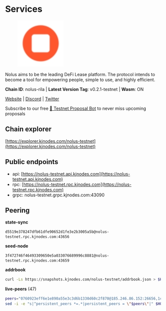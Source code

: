 # Services

<figure><img src="https://raw.githubusercontent.com/kj89/cosmos-images/main/logos/nolus.png" width="150" alt=""><figcaption></figcaption></figure>

Nolus aims to be the leading DeFi Lease platform. The protocol  intends to become a tool for empowering people, simple to use, and highly efficient.

**Chain ID**: nolus-rila | **Latest Version Tag**: v0.2.1-testnet | **Wasm**: ON

[Website](https://www.nolus.io) | [Discord](https://discord.gg/nolus-protocol) | [Twitter](https://twitter.com/NolusProtocol)



Subscribe to our free [🤖 Testnet Proposal Bot](https://t.me/kjnodes_testnet_proposal_bot) to never miss upcoming proposals


## Chain explorer
[https://explorer.kjnodes.com/nolus-testnet](https://explorer.kjnodes.com/nolus-testnet)

## Public endpoints

* api: [https://nolus-testnet.api.kjnodes.com](https://nolus-testnet.api.kjnodes.com)
* rpc: [https://nolus-testnet.rpc.kjnodes.com](https://nolus-testnet.rpc.kjnodes.com)
* grpc: nolus-testnet.grpc.kjnodes.com:43090

## Peering

**state-sync**

```text
d5519e378247dfb61dfe90652d1fe3e2b3005a5b@nolus-testnet.rpc.kjnodes.com:43656
```

**seed-node**

```text
3f472746f46493309650e5a033076689996c8881@nolus-testnet.rpc.kjnodes.com:43659
```

**addrbook**
```bash
curl -Ls https://snapshots.kjnodes.com/nolus-testnet/addrbook.json > $HOME/.nolus/config/addrbook.json
```

**live-peers** (47)
```bash
peers="0760923eff6e1e890a55e3c3d6b1330d60c2f870@185.246.86.152:26656,1c50df97e155afa50189f48daf41be046c7fe682@85.10.202.135:32656,e6815712c11d21d3fed33c80c49f416bc8f186ae@165.232.74.22:26656,33f4b7f56b6708526f0638162f020394de0ce5e9@65.21.229.33:28656,2c0ff6e5f30189559ad336a1eb17ae48fcacc8ee@95.216.14.58:61456,d5519e378247dfb61dfe90652d1fe3e2b3005a5b@65.109.68.190:43656,8b0b427b4567a7a66f05fab1146ee97b52ad7958@93.189.30.119:26656,d71f6a702561b08023810464a96668045dbabd9e@95.214.55.25:26656,03ec7af23216082eeccc690b7bdcbe497bf2dcf8@136.243.88.91:9000,367fb20ca2380ebbb73eb19b772564383b0f37ee@65.21.123.172:26656,538e2a3d6e96cd7bc0635eaa3f8f3695f26503a7@65.108.104.167:21656,50d786a2d242839fe2bdb69bee694d7ffa455824@5.161.60.42:18656,fac035258738be9be98957d5d012d24841d2e5eb@85.10.197.4:16656,e8473dede42e7f0d4668a24d909a5708c5a04a3e@65.108.78.116:11656,46e87e63ebfb628613a7c33ff69946ebd45fa510@176.99.142.180:36656,654e76e7d4b27fdb3a931fe2d44c51184d8a5731@5.161.78.48:26656,cd67fc6e6c306dbb863f381c926135d6b97fe685@65.109.85.155:41656,6b14535ff005667f324f8439a55a21ee2f170d12@95.217.211.81:26656,1e839449cac1898e98901a7d2c216c1a608c4e20@65.21.203.204:18656,fa0a2fe57c2ab28aee6cc0be4eddbc68d6587a75@95.217.165.189:26656,472e6f38168746ef24f87467323e9ca02883ad24@66.206.2.162:30656,84a5abdf6ce6f573ac1e3086ca693da6ec17c244@84.46.246.79:26656,8f767a425f5c6de20ffc435154c6351d118b806e@207.180.243.64:46656,17cc34fc4a5c91e67bc7e11b9c15cad10dd11336@138.201.221.94:26656,f75a8f871fd13b42494f38b331863609d4f78b37@194.163.189.98:26656,fcb82df30d2056c3af024fb389e173d683fe8229@65.108.105.48:19756,003a270b5085d8c14a075abc1ac3699f34161e49@185.248.24.224:37656,8d85b69ea7175ce0cf6ec7badae239339d6525db@81.0.218.59:26656,ca83b6457bfce88d892646b6afb51165ec3e94d4@135.181.183.93:22656,e0ab3276d94a8fbdf04b0b9eb95df22f7037eb89@167.235.31.186:34656,5c2a752c9b1952dbed075c56c600c3a79b58c395@195.3.220.135:27016,22acc593150fc38f9b1a2dc93cdc05e22566e7f6@213.239.207.165:29856,5d323e4127ebf0c3139f3081765606e32052fa3e@65.109.92.148:26656,8d86e527459e95ae31f2f02f0013d2f4c6bfdb91@65.109.81.119:37656,646d17dc6126bfe79eaeb2b95964323f198c9d3c@65.109.53.60:28656,785789b6574c45b8cfefff08344fdfeda345c7e1@135.125.5.34:55666,a95975f3a58e20ba1c518f3cbb1c23ef7569e4d4@14.241.82.87:26656,a83c42e544c0aebf978fd4283c8a99ddaf8f8e42@65.108.9.164:22956,4d8aed7bff4156c62ebb4f787e06d5d45d681b76@109.111.160.171:34656,441ee01f2bb396bf4116f197e4d9eefbd88f5e10@65.109.122.105:60756,3a0ca1d94b199af43ae28d32572dda8c5cc723d0@15.235.114.158:26656,d8088d91bdbf2ccdf59f0b3ee1c1b07e8cb60798@195.201.237.185:11656,05ce20b26a95b9360896d24c330a7b421bc13805@194.163.174.222:26656,e6e48680fa62c03bed242c52eb21d3cbe44a6752@46.8.210.144:26856,c86c29f1118891b1543c14f5833e6f26e9231a10@213.246.39.53:36656,4c70dbb030c7b38e8f16999787074ed5ae33ba0a@94.250.202.17:26656,5b7092ce1624e8a23a5d90897c4c5231fb7b1238@185.245.183.172:16656"
sed -i -e "s|^persistent_peers *=.*|persistent_peers = \"$peers\"|" $HOME/.nolus/config/config.toml
```
